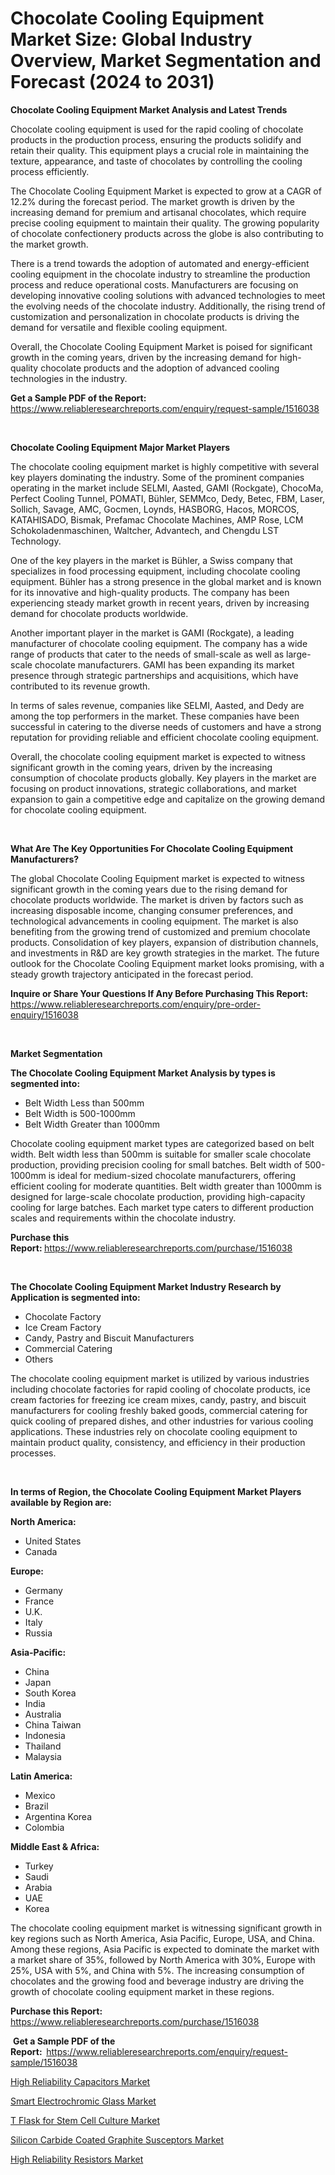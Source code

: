 <p><h1>Chocolate Cooling Equipment Market Size: Global Industry Overview, Market Segmentation and Forecast (2024 to 2031)</h1></p><p><strong>Chocolate Cooling Equipment Market Analysis and Latest Trends</strong></p>
<p><p>Chocolate cooling equipment is used for the rapid cooling of chocolate products in the production process, ensuring the products solidify and retain their quality. This equipment plays a crucial role in maintaining the texture, appearance, and taste of chocolates by controlling the cooling process efficiently.</p><p>The Chocolate Cooling Equipment Market is expected to grow at a CAGR of 12.2% during the forecast period. The market growth is driven by the increasing demand for premium and artisanal chocolates, which require precise cooling equipment to maintain their quality. The growing popularity of chocolate confectionery products across the globe is also contributing to the market growth.</p><p>There is a trend towards the adoption of automated and energy-efficient cooling equipment in the chocolate industry to streamline the production process and reduce operational costs. Manufacturers are focusing on developing innovative cooling solutions with advanced technologies to meet the evolving needs of the chocolate industry. Additionally, the rising trend of customization and personalization in chocolate products is driving the demand for versatile and flexible cooling equipment.</p><p>Overall, the Chocolate Cooling Equipment Market is poised for significant growth in the coming years, driven by the increasing demand for high-quality chocolate products and the adoption of advanced cooling technologies in the industry.</p></p>
<p><strong>Get a Sample PDF of the Report:&nbsp;</strong> <a href="https://www.reliableresearchreports.com/enquiry/request-sample/1516038">https://www.reliableresearchreports.com/enquiry/request-sample/1516038</a></p>
<p>&nbsp;</p>
<p><strong>Chocolate Cooling Equipment Major Market Players</strong></p>
<p><p>The chocolate cooling equipment market is highly competitive with several key players dominating the industry. Some of the prominent companies operating in the market include SELMI, Aasted, GAMI (Rockgate), ChocoMa, Perfect Cooling Tunnel, POMATI, Bühler, SEMMco, Dedy, Betec, FBM, Laser, Sollich, Savage, AMC, Gocmen, Loynds, HASBORG, Hacos, MORCOS, KATAHISADO, Bismak, Prefamac Chocolate Machines, AMP Rose, LCM Schokoladenmaschinen, Waltcher, Advantech, and Chengdu LST Technology.</p><p>One of the key players in the market is Bühler, a Swiss company that specializes in food processing equipment, including chocolate cooling equipment. Bühler has a strong presence in the global market and is known for its innovative and high-quality products. The company has been experiencing steady market growth in recent years, driven by increasing demand for chocolate products worldwide.</p><p>Another important player in the market is GAMI (Rockgate), a leading manufacturer of chocolate cooling equipment. The company has a wide range of products that cater to the needs of small-scale as well as large-scale chocolate manufacturers. GAMI has been expanding its market presence through strategic partnerships and acquisitions, which have contributed to its revenue growth.</p><p>In terms of sales revenue, companies like SELMI, Aasted, and Dedy are among the top performers in the market. These companies have been successful in catering to the diverse needs of customers and have a strong reputation for providing reliable and efficient chocolate cooling equipment.</p><p>Overall, the chocolate cooling equipment market is expected to witness significant growth in the coming years, driven by the increasing consumption of chocolate products globally. Key players in the market are focusing on product innovations, strategic collaborations, and market expansion to gain a competitive edge and capitalize on the growing demand for chocolate cooling equipment.</p></p>
<p>&nbsp;</p>
<p><strong>What Are The Key Opportunities For Chocolate Cooling Equipment Manufacturers?</strong></p>
<p><p>The global Chocolate Cooling Equipment market is expected to witness significant growth in the coming years due to the rising demand for chocolate products worldwide. The market is driven by factors such as increasing disposable income, changing consumer preferences, and technological advancements in cooling equipment. The market is also benefiting from the growing trend of customized and premium chocolate products. Consolidation of key players, expansion of distribution channels, and investments in R&D are key growth strategies in the market. The future outlook for the Chocolate Cooling Equipment market looks promising, with a steady growth trajectory anticipated in the forecast period.</p></p>
<p><strong>Inquire or Share Your Questions If Any Before Purchasing This Report:</strong> <a href="https://www.reliableresearchreports.com/enquiry/pre-order-enquiry/1516038">https://www.reliableresearchreports.com/enquiry/pre-order-enquiry/1516038</a></p>
<p>&nbsp;</p>
<p><strong>Market Segmentation</strong></p>
<p><strong>The Chocolate Cooling Equipment Market Analysis by types is segmented into:</strong></p>
<p><ul><li>Belt Width Less than 500mm</li><li>Belt Width is 500-1000mm</li><li>Belt Width Greater than 1000mm</li></ul></p>
<p><p>Chocolate cooling equipment market types are categorized based on belt width. Belt width less than 500mm is suitable for smaller scale chocolate production, providing precision cooling for small batches. Belt width of 500-1000mm is ideal for medium-sized chocolate manufacturers, offering efficient cooling for moderate quantities. Belt width greater than 1000mm is designed for large-scale chocolate production, providing high-capacity cooling for large batches. Each market type caters to different production scales and requirements within the chocolate industry.</p></p>
<p><strong>Purchase this Report:&nbsp;</strong><a href="https://www.reliableresearchreports.com/purchase/1516038">https://www.reliableresearchreports.com/purchase/1516038</a></p>
<p>&nbsp;</p>
<p><strong>The Chocolate Cooling Equipment Market Industry Research by Application is segmented into:</strong></p>
<p><ul><li>Chocolate Factory</li><li>Ice Cream Factory</li><li>Candy, Pastry and Biscuit Manufacturers</li><li>Commercial Catering</li><li>Others</li></ul></p>
<p><p>The chocolate cooling equipment market is utilized by various industries including chocolate factories for rapid cooling of chocolate products, ice cream factories for freezing ice cream mixes, candy, pastry, and biscuit manufacturers for cooling freshly baked goods, commercial catering for quick cooling of prepared dishes, and other industries for various cooling applications. These industries rely on chocolate cooling equipment to maintain product quality, consistency, and efficiency in their production processes.</p></p>
<p>&nbsp;</p>
<p><strong>In terms of Region, the Chocolate Cooling Equipment Market Players available by Region are:</strong></p>
<p>
    <p> <strong> North America: </strong>
        <ul>
            <li>United States</li>
            <li>Canada</li>
        </ul>
        </p> 
    <p> <strong> Europe: </strong>
        <ul>
            <li>Germany</li>
            <li>France</li>
            <li>U.K.</li>
            <li>Italy</li>
            <li>Russia</li>
        </ul>
        </p> 
    <p> <strong> Asia-Pacific: </strong>
        <ul>
            <li>China</li>
            <li>Japan</li>
            <li>South Korea</li>
            <li>India</li>
            <li>Australia</li>
            <li>China Taiwan</li>
            <li>Indonesia</li>
            <li>Thailand</li>
            <li>Malaysia</li>
        </ul>
        </p> 
    <p> <strong> Latin America: </strong>
        <ul>
            <li>Mexico</li>
            <li>Brazil</li>
            <li>Argentina Korea</li>
            <li>Colombia</li>
        </ul>
        </p> 
    <p> <strong> Middle East & Africa: </strong>
        <ul>
            <li>Turkey</li>
            <li>Saudi</li>
            <li>Arabia</li>
            <li>UAE</li>
            <li>Korea</li>
        </ul>
    </p>
    </p>
<p><p>The chocolate cooling equipment market is witnessing significant growth in key regions such as North America, Asia Pacific, Europe, USA, and China. Among these regions, Asia Pacific is expected to dominate the market with a market share of 35%, followed by North America with 30%, Europe with 25%, USA with 5%, and China with 5%. The increasing consumption of chocolates and the growing food and beverage industry are driving the growth of chocolate cooling equipment market in these regions.</p></p>
<p><strong>Purchase this Report: </strong><a href="https://www.reliableresearchreports.com/purchase/1516038">https://www.reliableresearchreports.com/purchase/1516038</a></p>
<p>&nbsp;<strong>Get a Sample PDF of the Report:&nbsp;&nbsp;</strong><a href="https://www.reliableresearchreports.com/enquiry/request-sample/1516038">https://www.reliableresearchreports.com/enquiry/request-sample/1516038</a></p>
<p><strong></strong></p>
<p><p><a href="https://view.publitas.com/reportprime-1/high-reliability-capacitors-market-size-share-trends-analysis-report-by-application-regional-outlook-competitive-strategies-and-segment-forecasts-2024-2031/">High Reliability Capacitors Market</a></p><p><a href="https://github.com/josesg55/Market-Research-Report-List-1/blob/main/smart-electrochromic-glass-market.md">Smart Electrochromic Glass Market</a></p><p><a href="https://github.com/mancsybtousav/Market-Research-Report-List-1/blob/main/t-flask-for-stem-cell-culture-market.md">T Flask for Stem Cell Culture Market</a></p><p><a href="https://eight-handstand-8fb.notion.site/Silicon-Carbide-Coated-Graphite-Susceptors-Market-Challenges-Opportunities-and-Growth-Drivers-and-b746a78bf8c6418086a493cbb6998b55">Silicon Carbide Coated Graphite Susceptors Market</a></p><p><a href="https://view.publitas.com/reportprime-1/high-reliability-resistors-market-size-growth-outlook-from-2024-to-2031-projecting-at-markets-trends-analysis-by-application-regional-outlook-and-revenue/">High Reliability Resistors Market</a></p></p>